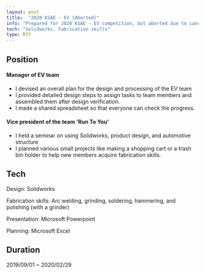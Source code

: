 ```yaml
---
layout: post
title:  "2020 KSAE - EV (Aborted)"
info: "Prepared for 2020 KSAE - EV competition, but aborted due to cancellation of EV division in KSAE"
tech: "Solidworks, Fabrication skills"
type: RTY
---
```


## Position
#### Manager of EV team
- I devised an overall plan for the design and processing of the EV team
- I provided detailed design steps to assign tasks to team members and assembled them after design verification.
- I made a shared spreadsheet so that everyone can check the progress.

#### Vice president of the team 'Run To You'
- I held a seminar on using Solidworks, product design, and automotive structure
- I planned various small projects like making a shopping cart or a trash bin holder to help new members acquire fabrication skills.

## Tech
Design: Solidworks

Fabrication skills: Arc welding, grinding, soldering, hammering, and polishing (with a grinder)

Presentation: Microsoft Powerpoint

Planning: Microsoft Excel

## Duration
2019/09/01 ~ 2020/02/29